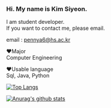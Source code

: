 

### Hi. My name is Kim Siyeon.  
I am student developer.   
If you want to contact me, please email.

email : pennya6@hs.ac.kr

:heart:Major\
Computer Engineering

:heart:Usable language\
Sql, Java, Python

[![Top Langs](https://github-readme-stats.vercel.app/api/top-langs/?username=pennya6&layout=compact)](https://github.com/anuraghazra/github-readme-stats)



[![Anurag's github stats](https://github-readme-stats.vercel.app/api?username=pennya6)](https://github.com/anuraghazra/github-readme-stats)
